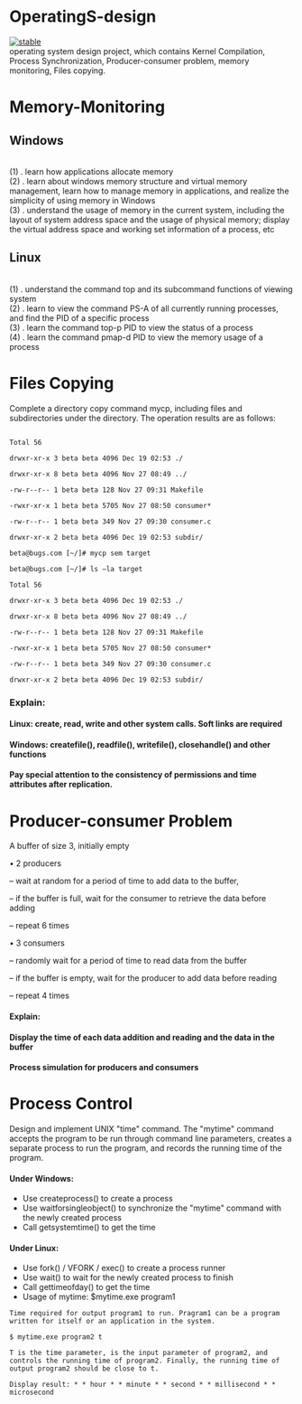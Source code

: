 # OperatingS-design
[![stable](http://badges.github.io/stability-badges/dist/stable.svg)](http://github.com/badges/stability-badges)
<br>
 operating system design project, which contains Kernel Compilation, Process Synchronization, Producer-consumer problem, memory monitoring, Files copying.

# Memory-Monitoring
## Windows
<br>(1) . learn how applications allocate memory
<br>(2) . learn about windows memory structure and virtual memory management, learn how to manage memory in applications, and realize the simplicity of using memory in Windows 
<br>(3) . understand the usage of memory in the current system, including the layout of system address space and the usage of physical memory; display the virtual address space and working set information of a process, etc
## Linux
<br>(1) . understand the command top and its subcommand functions of viewing system
<br>(2) . learn to view the command PS-A of all currently running processes, and find the PID of a specific process
<br>(3) . learn the command top-p PID to view the status of a process
<br>(4) . learn the command pmap-d PID to view the memory usage of a process

# Files Copying
Complete a directory copy command mycp, including files and subdirectories under the directory. The operation results are as follows:

```beta@bugs.com [~/]# ls –la sem

Total 56

drwxr-xr-x 3 beta beta 4096 Dec 19 02:53 ./

drwxr-xr-x 8 beta beta 4096 Nov 27 08:49 ../

-rw-r--r-- 1 beta beta 128 Nov 27 09:31 Makefile

-rwxr-xr-x 1 beta beta 5705 Nov 27 08:50 consumer*

-rw-r--r-- 1 beta beta 349 Nov 27 09:30 consumer.c

drwxr-xr-x 2 beta beta 4096 Dec 19 02:53 subdir/

beta@bugs.com [~/]# mycp sem target

beta@bugs.com [~/]# ls –la target

Total 56

drwxr-xr-x 3 beta beta 4096 Dec 19 02:53 ./

drwxr-xr-x 8 beta beta 4096 Nov 27 08:49 ../

-rw-r--r-- 1 beta beta 128 Nov 27 09:31 Makefile

-rwxr-xr-x 1 beta beta 5705 Nov 27 08:50 consumer*

-rw-r--r-- 1 beta beta 349 Nov 27 09:30 consumer.c

drwxr-xr-x 2 beta beta 4096 Dec 19 02:53 subdir/
```

### Explain:

#### Linux: create, read, write and other system calls. Soft links are required

#### Windows: createfile(), readfile(), writefile(), closehandle() and other functions

#### Pay special attention to the consistency of permissions and time attributes after replication.

# Producer-consumer Problem
A buffer of size 3, initially empty

• 2 producers

– wait at random for a period of time to add data to the buffer,

– if the buffer is full, wait for the consumer to retrieve the data before adding

– repeat 6 times

• 3 consumers

– randomly wait for a period of time to read data from the buffer

– if the buffer is empty, wait for the producer to add data before reading

– repeat 4 times

#### Explain:

#### Display the time of each data addition and reading and the data in the buffer

#### Process simulation for producers and consumers

# Process Control
Design and implement UNIX "time" command. The "mytime" command accepts the program to be run through command line parameters, creates a separate process to run the program, and records the running time of the program.

#### Under Windows:

- Use createprocess() to create a process
- Use waitforsingleobject() to synchronize the "mytime" command with the newly created process
- Call getsystemtime() to get the time
#### Under Linux:

- Use fork() / VFORK / exec() to create a process runner
- Use wait() to wait for the newly created process to finish
- Call gettimeofday() to get the time
- Usage of mytime: $mytime.exe program1

```
Time required for output program1 to run. Pragram1 can be a program written for itself or an application in the system.

$ mytime.exe program2 t

T is the time parameter, is the input parameter of program2, and controls the running time of program2. Finally, the running time of output program2 should be close to t.

Display result: * * hour * * minute * * second * * millisecond * * microsecond
```

